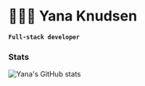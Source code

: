 # 🧚🏻‍♀️ Yana Knudsen
**`Full-stack developer`**

### Stats 
![Yana's GitHub stats](https://github-readme-stats.vercel.app/api?username=YanaKnudsen&show_icons=true&theme=tokyonight)
